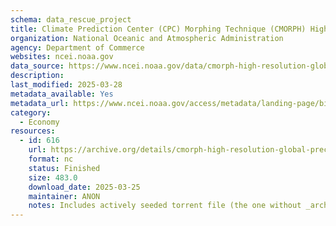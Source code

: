 ```yaml
---
schema: data_rescue_project 
title: Climate Prediction Center (CPC) Morphing Technique (CMORPH) High Resolution Global Precipitation Estimates Climate Data Record (CDR), Version 1
organization: National Oceanic and Atmospheric Administration
agency: Department of Commerce
websites: ncei.noaa.gov
data_source: https://www.ncei.noaa.gov/data/cmorph-high-resolution-global-precipitation-estimates/
description: 
last_modified: 2025-03-28
metadata_available: Yes
metadata_url: https://www.ncei.noaa.gov/access/metadata/landing-page/bin/iso?id=gov.noaa.ncdc:C00948
category:
  - Economy
resources:
  - id: 616
    url: https://archive.org/details/cmorph-high-resolution-global-precipitation-estimates
    format: nc
    status: Finished
    size: 483.0
    download_date: 2025-03-25
    maintainer: ANON
    notes: Includes actively seeded torrent file (the one without _archive).  Additional torrent location https//academictorrents.com/details/19f71feb4771bfb549d01ee28fa1bd256b62d353
---
```

